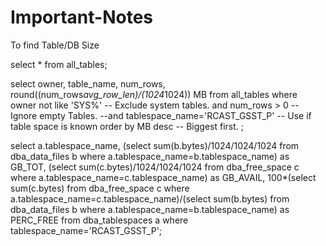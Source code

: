 # Important-Notes

To find Table/DB Size

select * from all_tables;

select  owner, table_name, num_rows, round((num_rows*avg_row_len)/(1024*1024)) MB 
from all_tables 
where owner not like 'SYS%'  -- Exclude system tables.
and num_rows > 0  -- Ignore empty Tables.
--and tablespace_name='RCAST_GSST_P'  -- Use if table space is known
order by MB desc -- Biggest first.
;


select a.tablespace_name,
(select sum(b.bytes)/1024/1024/1024 from dba_data_files b where a.tablespace_name=b.tablespace_name) as GB_TOT,
(select sum(c.bytes)/1024/1024/1024 from dba_free_space c where a.tablespace_name=c.tablespace_name) as GB_AVAIL,
100*(select sum(c.bytes) from dba_free_space c where a.tablespace_name=c.tablespace_name)/(select sum(b.bytes) from dba_data_files b where a.tablespace_name=b.tablespace_name) as PERC_FREE
from dba_tablespaces a where tablespace_name='RCAST_GSST_P';


